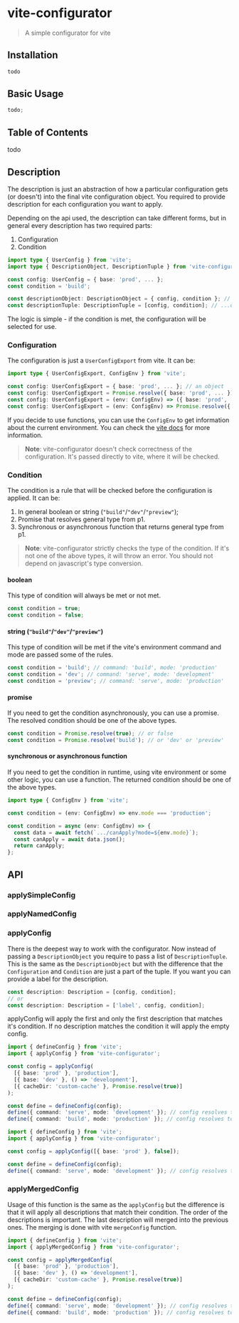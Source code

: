 # vite-configurator

> A simple configurator for vite

## Installation

```bash
todo
```

## Basic Usage

```js
todo;
```

## Table of Contents

todo

## Description

The description is just an abstraction of how a particular configuration gets (or doesn't) into the final vite configuration object. You required to provide description for each configuration you want to apply.

Depending on the api used, the description can take different forms, but in general every description has two required parts:

1. Configuration
2. Condition

```ts
import type { UserConfig } from 'vite';
import type { DescriptionObject, DescriptionTuple } from 'vite-configurator';

const config: UserConfig = { base: 'prod', ... };
const condition = 'build';

const descriptionObject: DescriptionObject = { config, condition }; // description could be an object
const descriptionTuple: DescriptionTuple = [config, condition]; // ...or a tuple
```

The logic is simple - if the condition is met, the configuration will be selected for use.

### Configuration

The configuration is just a `UserConfigExport` from vite. It can be:

```ts
import type { UserConfigExport, ConfigEnv } from 'vite';

const config: UserConfigExport = { base: 'prod', ... }; // an object
const config: UserConfigExport = Promise.resolve({ base: 'prod', ... }); // a promise that resolves to an object
const config: UserConfigExport = (env: ConfigEnv) => ({ base: 'prod', ... }); // a function that returns an object
const config: UserConfigExport = (env: ConfigEnv) => Promise.resolve({ base: 'prod', ... }); // a function that returns a promise that resolves to an object
```

If you decide to use functions, you can use the `ConfigEnv` to get information about the current environment. You can check the [vite docs](https://vitejs.dev/config/#configuring-vite) for more information.

> **Note**: vite-configurator doesn't check correctness of the configuration. It's passed directly to vite, where it will be checked.

### Condition

The condition is a rule that will be checked before the configuration is applied. It can be:

1. In general boolean or string (`"build"`/`"dev"`/`"preview"`);
2. Promise that resolves general type from p1.
3. Synchronous or asynchronous function that returns general type from p1.

> **Note**: vite-configurator strictly checks the type of the condition. If it's not one of the above types, it will throw an error. You should not depend on javascript's type conversion.

#### boolean

This type of condition will always be met or not met.

```ts
const condition = true;
const condition = false;
```

#### string (`"build"`/`"dev"`/`"preview"`)

This type of condition will be met if the vite's environment command and mode are passed some of the rules.

```ts
const condition = 'build'; // command: 'build', mode: 'production'
const condition = 'dev'; // command: 'serve', mode: 'development'
const condition = 'preview'; // command: 'serve', mode: 'production'
```

#### promise

If you need to get the condition asynchronously, you can use a promise. The resolved condition should be one of the above types.

```ts
const condition = Promise.resolve(true); // or false
const condition = Promise.resolve('build'); // or 'dev' or 'preview'
```

#### synchronous or asynchronous function

If you need to get the condition in runtime, using vite environment or some other logic, you can use a function. The returned condition should be one of the above types.

```ts
import type { ConfigEnv } from 'vite';

const condition = (env: ConfigEnv) => env.mode === 'production';

const condition = async (env: ConfigEnv) => {
  const data = await fetch(`.../canApply?mode=${env.mode}`);
  const canApply = await data.json();
  return canApply;
};
```

## API

### applySimpleConfig

### applyNamedConfig

### applyConfig

There is the deepest way to work with the configurator. Now instead of passing a `DescriptionObject` you require to pass a list of `DescriptionTuple`. This is the same as the `DescriptionObject` but with the difference that the `Configuration` and `Condition` are just a part of the tuple. If you want you can provide a label for the description.

```ts
const description: Description = [config, condition];
// or
const description: Description = ['label', config, condition];
```

applyConfig will apply the first and only the first description that matches it's condition. If no description matches the condition it will apply the empty config.

```ts
import { defineConfig } from 'vite';
import { applyConfig } from 'vite-configurator';

const config = applyConfig(
  [{ base: 'prod' }, 'production'],
  [{ base: 'dev' }, () => 'development'],
  [{ cacheDir: 'custom-cache' }, Promise.resolve(true)]
);

const define = defineConfig(config);
define({ command: 'serve', mode: 'development' }); // config resolves to { base: 'dev' }
define({ command: 'build', mode: 'production' }); // config resolves to { base: 'prod' }
```

```ts
import { defineConfig } from 'vite';
import { applyConfig } from 'vite-configurator';

const config = applyConfig([{ base: 'prod' }, false]);

const define = defineConfig(config);
define({ command: 'serve', mode: 'development' }); // config resolves to {}
```

### applyMergedConfig

Usage of this function is the same as the `applyConfig` but the difference is that it will apply all descriptions that match their condition. The order of the descriptions is important. The last description will merged into the previous ones. The merging is done with vite `mergeConfig` function.

```ts
import { defineConfig } from 'vite';
import { applyMergedConfig } from 'vite-configurator';

const config = applyMergedConfig(
  [{ base: 'prod' }, 'production'],
  [{ base: 'dev' }, () => 'development'],
  [{ cacheDir: 'custom-cache' }, Promise.resolve(true)]
);

const define = defineConfig(config);
define({ command: 'serve', mode: 'development' }); // config resolves to { base: 'dev', cacheDir: 'custom-cache' }
define({ command: 'build', mode: 'production' }); // config resolves to { base: 'prod', cacheDir: 'custom-cache' }
```
